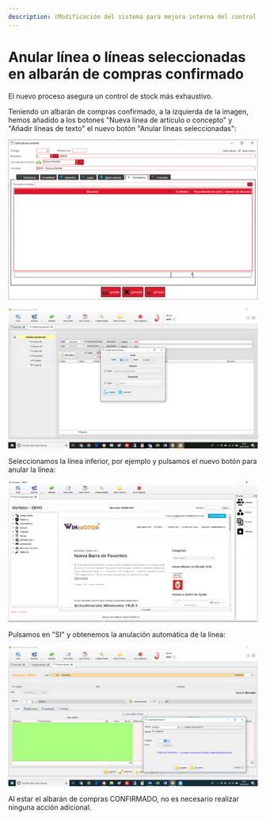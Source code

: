 ```yaml
---
description: (Modificación del sistema para mejora interna del control de stock)
---
```


# Anular línea o líneas seleccionadas en albarán de compras confirmado

El nuevo proceso asegura un control de stock más exhaustivo. 

Teniendo un albarán de compras confirmado, a la izquierda de la imagen, hemos añadido a los botones "Nueva línea de artículo o concepto" y "Añadir líneas de texto" el nuevo botón "Anular líneas seleccionadas":

![Anular l&#xED;neas seleccionadas](../../.gitbook/assets/image%20%28429%29.png)

![](../../.gitbook/assets/image%20%28349%29.png)

Seleccionamos la línea inferior, por ejemplo y pulsamos el nuevo botón para anular la línea:

![](../../.gitbook/assets/image%20%28113%29.png)

Pulsamos en "SI" y obtenemos la anulación automática de la línea:

![](../../.gitbook/assets/image%20%28123%29.png)

Al estar el albarán de compras CONFIRMADO, no es necesario realizar ninguna acción adicional.

